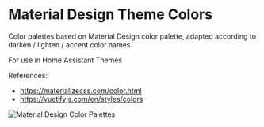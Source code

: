 # Material Design Theme Colors

Color palettes based on Material Design color palette, adapted according to
darken / lighten / accent color names.

For use in Home Assistant Themes
  
References:
  - https://materializecss.com/color.html
  - https://vuetifyjs.com/en/styles/colors

![Material Design Color Palettes](https://github.com/AmoebeLabs/Material-Design-Theme-Colors/blob/master/material-design-colors.png)
